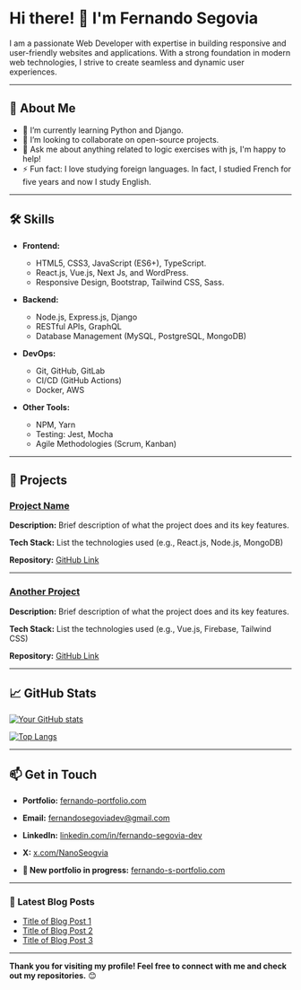 # Hi there! 👋 I'm Fernando Segovia

I am a passionate Web Developer with expertise in building responsive and user-friendly websites and applications. With a strong foundation in modern web technologies, I strive to create seamless and dynamic user experiences.

---

## 🚀 About Me

- 🌱 I’m currently learning Python and Django.
- 👯 I’m looking to collaborate on open-source projects.
- 💬 Ask me about anything related to logic exercises with js, I'm happy to help!
- ⚡ Fun fact: I love studying foreign languages. In fact, I studied French for five years and now I study English.

---

## 🛠️ Skills

- **Frontend:**
  - HTML5, CSS3, JavaScript (ES6+), TypeScript.
  - React.js, Vue.js, Next Js, and WordPress.
  - Responsive Design, Bootstrap, Tailwind CSS, Sass.

- **Backend:**
  - Node.js, Express.js, Django
  - RESTful APIs, GraphQL
  - Database Management (MySQL, PostgreSQL, MongoDB)

- **DevOps:**
  - Git, GitHub, GitLab
  - CI/CD (GitHub Actions)
  - Docker, AWS 

- **Other Tools:**
  - NPM, Yarn
  - Testing: Jest, Mocha
  - Agile Methodologies (Scrum, Kanban)

---

## 📂 Projects

### [Project Name](link-to-project)
**Description:** Brief description of what the project does and its key features.

**Tech Stack:** List the technologies used (e.g., React.js, Node.js, MongoDB)

**Repository:** [GitHub Link](link-to-repo)

---

### [Another Project](link-to-project)
**Description:** Brief description of what the project does and its key features.

**Tech Stack:** List the technologies used (e.g., Vue.js, Firebase, Tailwind CSS)

**Repository:** [GitHub Link](link-to-repo)

---

## 📈 GitHub Stats

[![Your GitHub stats](https://github-readme-stats.vercel.app/api?username=fernandosegoviadev&show_icons=true&theme=radical)](https://github.com/fernandosegoviadev)

[![Top Langs](https://github-readme-stats.vercel.app/api/top-langs/?username=fernandosegoviadev&layout=compact&theme=radical)](https://github.com/fernandosegoviadev)

---

## 📫 Get in Touch

- **Portfolio:** [fernando-portfolio.com](https://portfolio-fernando-segovia.netlify.app/)
- **Email:** [fernandosegoviadev@gmail.com](mailto:fernandosegoviadev@gmail.com)
- **LinkedIn:** [linkedin.com/in/fernando-segovia-dev](https://www.linkedin.com/in/fernando-segovia-dev)
- **X:** [x.com/NanoSeogvia](https://x.com/NanoSeogvia)

- **🚧 New portfolio in progress:** [fernando-s-portfolio.com](https://fernando-s-portfolio.vercel.app/)
---

### 📝 Latest Blog Posts
- [Title of Blog Post 1](link-to-blog-post)
- [Title of Blog Post 2](link-to-blog-post)
- [Title of Blog Post 3](link-to-blog-post)

---

**Thank you for visiting my profile! Feel free to connect with me and check out my repositories.** 😊
